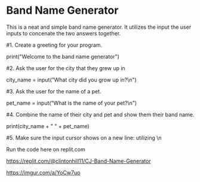 # Band Name Generator
This is a neat and simple band name generator.
It utilizes the input the user inputs to concenate the two answers together.

#1. Create a greeting for your program.

print("Welcome to the band name generator")

#2. Ask the user for the city that they grew up in

city_name = input("What city did you grow up in?\n")

#3. Ask the user for the name of a pet.

pet_name = input("What is the name of your pet?\n")

#4. Combine the name of their city and pet and show them their band name.

print(city_name + " " + pet_name)

#5. Make sure the input cursor shows on a new line: utilizing \n

Run the code here on replit.com

https://replit.com/@clintonhill11/CJ-Band-Name-Generator


https://imgur.com/a/YoCw7uo
